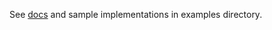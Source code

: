 See [docs](https://pkg.go.dev/github.com/jreisinger/work) and sample
implementations in examples directory.